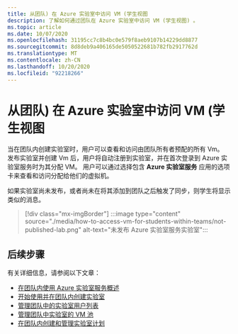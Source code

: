 ```yaml
---
title: 从团队) 在 Azure 实验室中访问 VM (学生视图
description: 了解如何通过团队在 Azure 实验室中访问 VM (学生视图) 。
ms.topic: article
ms.date: 10/07/2020
ms.openlocfilehash: 31195cc7c8b4bc0e579f8aeb9107b14229dd8877
ms.sourcegitcommit: 8d8deb9a406165de5050522681b782fb2917762d
ms.translationtype: MT
ms.contentlocale: zh-CN
ms.lasthandoff: 10/20/2020
ms.locfileid: "92218266"
---
```

# <a name="access-a-vm-student-view-in-azure-lab-from-teams"></a>从团队) 在 Azure 实验室中访问 VM (学生视图

当在团队内创建实验室时，用户可以查看和访问由团队所有者预配的所有 Vm。 发布实验室并创建 Vm 后，用户将自动注册到实验室，并在首次登录到 Azure 实验室服务时为其分配 VM。 用户可以通过选择包含 **Azure 实验室服务** 应用的选项卡来查看和访问分配给他们的虚拟机。

如果实验室尚未发布，或者尚未在将其添加到团队之后触发了同步，则学生将显示类似的消息。

> [!div class="mx-imgBorder"]
> :::image type="content" source="./media/how-to-access-vm-for-students-within-teams/not-published-lab.png" alt-text="未发布 Azure 实验室服务实验室":::

## <a name="next-steps"></a>后续步骤

有关详细信息，请参阅以下文章：

- [在团队内使用 Azure 实验室服务概述](lab-services-within-teams-overview.md)
- [开始使用并在团队内创建实验室](how-to-get-started-create-lab-within-teams.md)
- [管理团队中的实验室用户列表](how-to-manage-user-lists-within-teams.md)
- [管理团队中实验室的 VM 池](how-to-manage-vm-pool-within-teams.md)
- [在团队内创建和管理实验室计划](how-to-create-schedules-within-teams.md)
